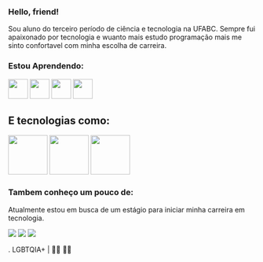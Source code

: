 ### Hello, friend!

Sou aluno do terceiro período de ciência e tecnologia na UFABC. Sempre fui apaixonado por tecnologia e wuanto mais estudo programação mais me sinto confortavel com minha escolha de carreira. 

### Estou Aprendendo:

<img src="https://cdn.jsdelivr.net/gh/devicons/devicon/icons/python/python-original.svg" width="40" height="40" /> <img src="https://cdn.jsdelivr.net/gh/devicons/devicon/icons/csharp/csharp-original.svg" width="40" height="40"/> <img src="https://cdn.jsdelivr.net/gh/devicons/devicon/icons/java/java-original.svg" width="40" height="40"/>  <img src="https://cdn.jsdelivr.net/gh/devicons/devicon/icons/mysql/mysql-original-wordmark.svg" width="40" height="40"/>
          
          
 ## E tecnologias como:
 
<img src="https://cdn.jsdelivr.net/gh/devicons/devicon/icons/pandas/pandas-original-wordmark.svg" width="80" height="80" /> <img src="https://cdn.jsdelivr.net/gh/devicons/devicon/icons/numpy/numpy-original-wordmark.svg" width="80" height="80" />  <img src="https://cdn.jsdelivr.net/gh/devicons/devicon/icons/flask/flask-original-wordmark.svg" width="80" height="80" />
          
          
### Tambem conheço um pouco de:


 
 

 
 Atualmente estou em busca de um estágio para iniciar minha carreira em tecnologia.
 
 
 
 <div>
<a href = "mailto:gusoare_s@outlook.com"><img src="https://img.shields.io/badge/Gmail-D14836?style=for-the-badge&logo=gmail&logoColor=white" target="_blank"></a>
<a href="https://www.linkedin.com/in/seu-usuário-linkedln-aqui](https://www.linkedin.com/in/gustavo-soares-aa00751a3/" target="_blank"><img src="https://img.shields.io/badge/-LinkedIn-%230077B5?style=for-the-badge&logo=linkedin&logoColor=white" target="_blank"></a>  
<a href="https://instagram.com/gusoare.s" target="_blank"><img src="https://img.shields.io/badge/-Instagram-%23E4405F?style=for-the-badge&logo=instagram&logoColor=white" target="_blank"></a>
</div>

 

. LGBTQIA+ | 🏳️‍🌈 ✊🏾

